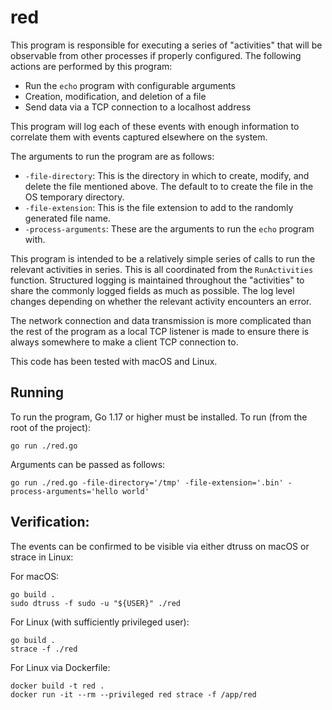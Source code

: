# red

This program is responsible for executing a series of "activities" that will be observable from other processes if properly configured. The following actions are performed by this program:

* Run the `echo` program with configurable arguments
* Creation, modification, and deletion of a file
* Send data via a TCP connection to a localhost address

This program will log each of these events with enough information to correlate them with events captured elsewhere on the system.

The arguments to run the program are as follows:
* `-file-directory`: This is the directory in which to create, modify, and delete the file mentioned above. The default to to create the file in the OS temporary directory.
* `-file-extension`: This is the file extension to add to the randomly generated file name.
* `-process-arguments`: These are the arguments to run the `echo` program with.

This program is intended to be a relatively simple series of calls to run the relevant activities in series. This is all coordinated from the `RunActivities` function.
Structured logging is maintained throughout the "activities" to share the commonly logged fields as much as possible. The log level changes depending on whether the relevant activity encounters an error.

The network connection and data transmission is more complicated than the rest of the program as a local TCP listener is made to ensure there is always somewhere to make a client TCP connection to.

This code has been tested with macOS and Linux.

## Running
To run the program, Go 1.17 or higher must be installed.
To run (from the root of the project):
```shell
go run ./red.go
```

Arguments can be passed as follows:
```shell
go run ./red.go -file-directory='/tmp' -file-extension='.bin' -process-arguments='hello world'
```

## Verification:
The events can be confirmed to be visible via either dtruss on macOS or strace in Linux:

For macOS:
```shell
go build .
sudo dtruss -f sudo -u "${USER}" ./red
```

For Linux (with sufficiently privileged user):
```shell
go build .
strace -f ./red
```

For Linux via Dockerfile:
```shell
docker build -t red .
docker run -it --rm --privileged red strace -f /app/red
```